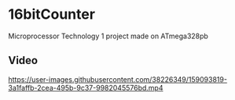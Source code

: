 # 16bitCounter
Microprocessor Technology 1 project
made on ATmega328pb

## Video
https://user-images.githubusercontent.com/38226349/159093819-3a1faffb-2cea-495b-9c37-9982045576bd.mp4


